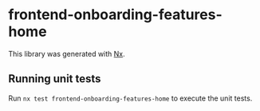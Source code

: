 # frontend-onboarding-features-home

This library was generated with [Nx](https://nx.dev).

## Running unit tests

Run `nx test frontend-onboarding-features-home` to execute the unit tests.
